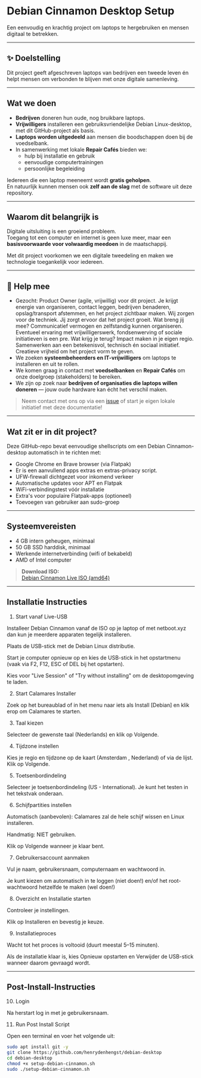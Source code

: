 # Debian Cinnamon Desktop Setup

Een eenvoudig en krachtig project om laptops te hergebruiken en mensen digitaal te betrekken.

---

## ✨ Doelstelling

Dit project geeft afgeschreven laptops van bedrijven een tweede leven én helpt mensen om verbonden te blijven met onze digitale samenleving.

---

## Wat we doen

- **Bedrijven** doneren hun oude, nog bruikbare laptops.
- **Vrijwilligers** installeren een gebruiksvriendelijke Debian Linux-desktop, met dit GitHub-project als basis.
- **Laptops worden uitgedeeld** aan mensen die boodschappen doen bij de voedselbank.
- In samenwerking met lokale **Repair Cafés** bieden we:
  - hulp bij installatie en gebruik  
  - eenvoudige computertrainingen  
  - persoonlijke begeleiding

Iedereen die een laptop meeneemt wordt **gratis geholpen**.  
En natuurlijk kunnen mensen ook **zelf aan de slag** met de software uit deze repository.

---

## Waarom dit belangrijk is

Digitale uitsluiting is een groeiend probleem.  
Toegang tot een computer en internet is geen luxe meer, maar een **basisvoorwaarde voor volwaardig meedoen** in de maatschappij.

Met dit project voorkomen we een digitale tweedeling en maken we technologie toegankelijk voor iedereen.

---

## 🤝 Help mee

- Gezocht: Product Owner (agile, vrijwillig) voor dit project. Je krijgt energie van organiseren, contact leggen, bedrijven benaderen, opslag/transport afstemmen, en het project zichtbaar maken. Wij zorgen voor de techniek. Jij zorgt ervoor dat het project groeit. Wat breng jij mee? Communicatief vermogen en zelfstandig kunnen organiseren. Eventueel ervaring met vrijwilligerswerk, fondsenwerving of sociale initiatieven is een pre. Wat krijg je terug? Impact maken in je eigen regio. Samenwerken aan een betekenisvol, technisch én sociaal initiatief. Creatieve vrijheid om het project vorm te geven.
- We zoeken **systeembeheerders en IT-vrijwilligers** om laptops te installeren en uit te rollen.
- We komen graag in contact met **voedselbanken** en **Repair Cafés** om onze doelgroep (stakeholders) te bereiken.
- We zijn op zoek naar **bedrijven of organisaties die laptops willen doneren** — jouw oude hardware kan écht het verschil maken.

> Neem contact met ons op via een [issue](https://github.com/henrydenhengst/debian-desktop/issues) of start je eigen lokale initiatief met deze documentatie!

---

## Wat zit er in dit project?

Deze GitHub-repo bevat eenvoudige shellscripts om een Debian Cinnamon-desktop automatisch in te richten met:

- Google Chrome en Brave browser (via Flatpak)
- Er is een aanvullend apps extras en extras-privacy script.
- UFW-firewall dichtgezet voor inkomend verkeer
- Automatische updates voor APT en Flatpak
- WiFi-verbindingstest vóór installatie
- Extra's voor populaire Flatpak-apps (optioneel)
- Toevoegen van gebruiker aan sudo-groep

---

## Systeemvereisten

- 4 GB intern geheugen, minimaal
- 50 GB SSD harddisk, minimaal
- Werkende internetverbinding (wifi of bekabeld)
- AMD of Intel computer 

> **Download ISO:**  
> [Debian Cinnamon Live ISO (amd64)](https://cdimage.debian.org/debian-cd/current-live/amd64/iso-hybrid/)

---

## Installatie Instructies 

1. Start vanaf Live-USB

Installeer Debian Cinnamon vanaf de ISO op je laptop of met netboot.xyz dan kun je meerdere apparaten tegelijk installeren.

Plaats de USB-stick met de Debian Linux distributie.

Start je computer opnieuw op en kies de USB-stick in het opstartmenu (vaak via F2, F12, ESC of DEL bij het opstarten).

Kies voor "Live Session" of "Try without installing" om de desktopomgeving te laden.

2. Start Calamares Installer

Zoek op het bureaublad of in het menu naar iets als Install [Debian] en klik erop om Calamares te starten.

3. Taal kiezen

Selecteer de gewenste taal (Nederlands) en klik op Volgende.

4. Tijdzone instellen

Kies je regio en tijdzone op de kaart (Amsterdam , Nederland) of via de lijst. Klik op Volgende.

5. Toetsenbordindeling

Selecteer je toetsenbordindeling (US - International). Je kunt het testen in het tekstvak onderaan.

6. Schijfpartities instellen

Automatisch (aanbevolen): Calamares zal de hele schijf wissen en Linux installeren.

Handmatig: NIET gebruiken.

Klik op Volgende wanneer je klaar bent.

7. Gebruikersaccount aanmaken

Vul je naam, gebruikersnaam, computernaam en wachtwoord in.

Je kunt kiezen om automatisch in te loggen (niet doen!) en/of het root-wachtwoord hetzelfde te maken (wel doen!)

8. Overzicht en Installatie starten

Controleer je instellingen.

Klik op Installeren en bevestig je keuze.

9. Installatieproces

Wacht tot het proces is voltooid (duurt meestal 5–15 minuten).

Als de installatie klaar is, kies Opnieuw opstarten en Verwijder de USB-stick wanneer daarom gevraagd wordt.

---

## Post-Install-Instructies

10. Login

Na herstart log in met je gebruikersnaam.

11. Run Post Install Script 

Open een terminal en voer het volgende uit:

```bash
sudo apt install git -y
git clone https://github.com/henrydenhengst/debian-desktop
cd debian-desktop
chmod +x setup-debian-cinnamon.sh
sudo ./setup-debian-cinnamon.sh


